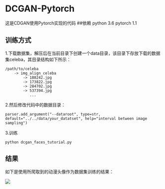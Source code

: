 # DCGAN-Pytorch
这是CDGAN使用Pytorch实现的代码
##依赖
python 3.6
pytorch 1.1
## 训练方式
1.下载数据集，解压后在当前目录下创建一个data目录，该目录下存放下载的数据集celeba，其目录结构如下所示：
```
/path/to/celeba
    -> img_align_celeba
        -> 188242.jpg
        -> 173822.jpg
        -> 284702.jpg
        -> 537394.jpg
           ...
```
2.然后修改代码中的数据目录：
```
parser.add_argument("--dataroot", type=str, default="../../data/your_datatset", help="interval between image sampling")
```
3.训练
```
python dcgan_faces_tutorial.py
```
## 结果
如下是使用所爬取到的动漫头像作为数据集训练的结果：

![](https://github.com/lovepiano/DCGAN-Pytorch/blob/master/93200.png)

